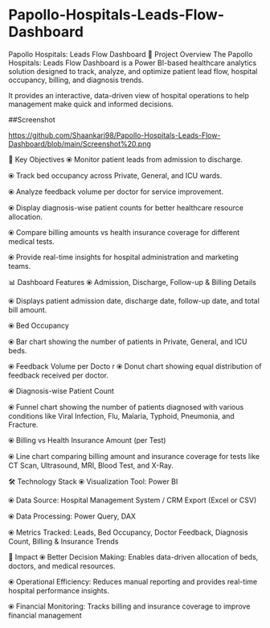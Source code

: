 # Papollo-Hospitals-Leads-Flow-Dashboard
Papollo Hospitals: Leads Flow Dashboard
📌 Project Overview
The Papollo Hospitals: Leads Flow Dashboard is a Power BI-based healthcare analytics solution designed to track, analyze, and optimize patient lead flow, hospital occupancy, billing, and diagnosis trends.

It provides an interactive, data-driven view of hospital operations to help management make quick and informed decisions.

##Screenshot

https://github.com/Shaankari98/Papollo-Hospitals-Leads-Flow-Dashboard/blob/main/Screenshot%20.png
 
🎯 Key Objectives
⦿ Monitor patient leads from admission to discharge.

⦿ Track bed occupancy across Private, General, and ICU wards.

⦿ Analyze feedback volume per doctor for service improvement.

⦿ Display diagnosis-wise patient counts for better healthcare resource allocation.

⦿ Compare billing amounts vs health insurance coverage for different medical tests.

⦿ Provide real-time insights for hospital administration and marketing teams.

📊 Dashboard Features
⦿ Admission, Discharge, Follow-up & Billing Details

⦿ Displays patient admission date, discharge date, follow-up date, and total bill amount.

⦿ Bed Occupancy

⦿ Bar chart showing the number of patients in Private, General, and ICU beds.

⦿ Feedback Volume per Docto
r
⦿ Donut chart showing equal distribution of feedback received per doctor.

⦿ Diagnosis-wise Patient Count

⦿ Funnel chart showing the number of patients diagnosed with various conditions like Viral Infection, Flu, Malaria, Typhoid, Pneumonia, and Fracture.

⦿ Billing vs Health Insurance Amount (per Test)

⦿ Line chart comparing billing amount and insurance coverage for tests like CT Scan, Ultrasound, MRI, Blood Test, and X-Ray.

🛠️ Technology Stack
⦿ Visualization Tool: Power BI

⦿ Data Source: Hospital Management System / CRM Export (Excel or CSV)

⦿ Data Processing: Power Query, DAX

⦿ Metrics Tracked: Leads, Bed Occupancy, Doctor Feedback, Diagnosis Count, Billing & Insurance Trends

📌 Impact
⦿ Better Decision Making: Enables data-driven allocation of beds, doctors, and medical resources.

⦿ Operational Efficiency: Reduces manual reporting and provides real-time hospital performance insights.

⦿ Financial Monitoring: Tracks billing and insurance coverage to improve financial management
